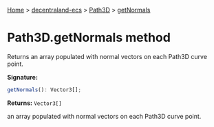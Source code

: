 [Home](./index) &gt; [decentraland-ecs](./decentraland-ecs.md) &gt; [Path3D](./decentraland-ecs.path3d.md) &gt; [getNormals](./decentraland-ecs.path3d.getnormals.md)

# Path3D.getNormals method

Returns an array populated with normal vectors on each Path3D curve point.

**Signature:**
```javascript
getNormals(): Vector3[];
```
**Returns:** `Vector3[]`

an array populated with normal vectors on each Path3D curve point.
